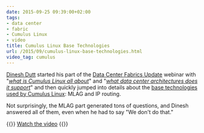 ```yaml
---
date: 2015-09-25 09:39:00+02:00
tags:
- data center
- fabric
- Cumulus Linux
- video
title: Cumulus Linux Base Technologies
url: /2015/09/cumulus-linux-base-technologies.html
video_tag: cumulus
---
```

[Dinesh Dutt](https://www.linkedin.com/in/ddutt) started his part of the [Data Center Fabrics Update](http://www.ipspace.net/Data_Center_Fabrics) webinar with "[*what is Cumulus Linux all about*](https://blog.ipspace.net/2015/08/video-what-is-cumulus-linux-all-about.html)" and "[*what data center architectures does it support*](http://blog.ipspace.net/2015/08/cumulus-linux-data-center-architectures.html)" and then quickly jumped into details about the [base technologies used by Cumulus Linux](https://my.ipspace.net/bin/get/DCFabric/M82%20-%20Cumulus%20Linux%20Base%20Technologies.mp4): MLAG and IP routing.

Not surprisingly, the MLAG part generated tons of questions, and Dinesh answered all of them, even when he had to say "We don't do that."

{{<jump>}}
[Watch the video](https://my.ipspace.net/bin/get/DCFabric/M82%20-%20Cumulus%20Linux%20Base%20Technologies.mp4)
{{</jump>}}
